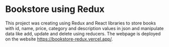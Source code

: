 # Bookstore using Redux
This project was creating using Redux and React libraries to store books with id, name, price, category and description values in json and manipulate data like add, update and delete using reducers.
The webpage is deployed on the website https://bookstore-redux.vercel.app/. 
